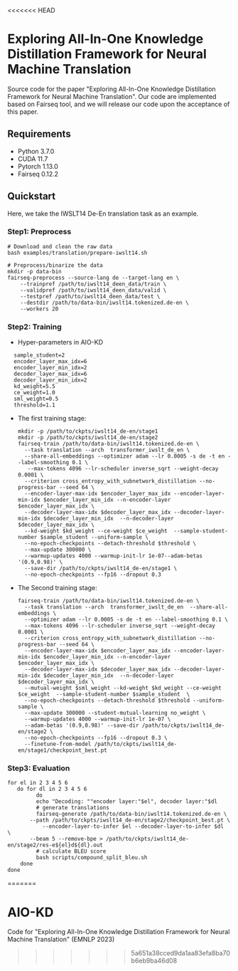 <<<<<<< HEAD
# Exploring All-In-One Knowledge Distillation Framework for Neural Machine Translation

Source code for the paper "Exploring All-In-One Knowledge Distillation Framework for Neural Machine Translation". Our code are implemented based on Fairseq tool, and we will release our code upon the acceptance of this paper.

## Requirements

- Python 3.7.0
- CUDA 11.7
- Pytorch 1.13.0
- Fairseq 0.12.2

## Quickstart

Here, we take the IWSLT14 De-En translation task  as an example.

### Step1: Preprocess

```
# Download and clean the raw data
bash examples/translation/prepare-iwslt14.sh

# Preprocess/binarize the data
mkdir -p data-bin
fairseq-preprocess --source-lang de --target-lang en \
    --trainpref /path/to/iwslt14_deen_data/train \
    --validpref /path/to/iwslt14_deen_data/valid \
    --testpref /path/to/iwslt14_deen_data/test \
    --destdir /path/to/data-bin/iwslt14.tokenized.de-en \
    --workers 20
```

### Step2: Training
- Hyper-parameters in AIO-KD
```
  sample_student=2
  encoder_layer_max_idx=6
  encoder_layer_min_idx=2
  decoder_layer_max_idx=6
  decoder_layer_min_idx=2
  kd_weight=5.5
  ce_weight=1.0
  sml_weight=0.5
  threshold=1.1
  ```
- The first training stage:
  ```
  mkdir -p /path/to/ckpts/iwslt14_de-en/stage1
  mkdir -p /path/to/ckpts/iwslt14_de-en/stage2
  fairseq-train /path/to/data-bin/iwslt14.tokenized.de-en \
    --task translation --arch  transformer_iwslt_de_en \
    --share-all-embeddings --optimizer adam --lr 0.0005 -s de -t en --label-smoothing 0.1 \
     --max-tokens 4096 --lr-scheduler inverse_sqrt --weight-decay 0.0001 \
    --criterion cross_entropy_with_subnetwork_distillation --no-progress-bar --seed 64 \
    --encoder-layer-max-idx $encoder_layer_max_idx --encoder-layer-min-idx $encoder_layer_min_idx --n-encoder-layer $encoder_layer_max_idx \
    --decoder-layer-max-idx $decoder_layer_max_idx --decoder-layer-min-idx $decoder_layer_min_idx  --n-decoder-layer $decoder_layer_max_idx \
    --kd-weight $kd_weight --ce-weight $ce_weight  --sample-student-number $sample_student --uniform-sample \
    --no-epoch-checkpoints --detach-threshold $threshold \
    --max-update 300000 \
    --warmup-updates 4000 --warmup-init-lr 1e-07--adam-betas '(0.9,0.98)' \
    --save-dir /path/to/ckpts/iwslt14_de-en/stage1 \
    --no-epoch-checkpoints --fp16 --dropout 0.3
  ```
- The Second training stage:
  
  ```
  fairseq-train /path/to/data-bin/iwslt14.tokenized.de-en \
    --task translation --arch  transformer_iwslt_de_en  --share-all-embeddings \
    --optimizer adam --lr 0.0005 -s de -t en --label-smoothing 0.1 \
    --max-tokens 4096 --lr-scheduler inverse_sqrt --weight-decay 0.0001 \
    --criterion cross_entropy_with_subnetwork_distillation --no-progress-bar --seed 64 \
    --encoder-layer-max-idx $encoder_layer_max_idx --encoder-layer-min-idx $encoder_layer_min_idx --n-encoder-layer $encoder_layer_max_idx \
    --decoder-layer-max-idx $decoder_layer_max_idx --decoder-layer-min-idx $decoder_layer_min_idx  --n-decoder-layer $decoder_layer_max_idx \
    --mutual-weight $sml_weight --kd-weight $kd_weight --ce-weight $ce_weight  --sample-student-number $sample_student  \
    --no-epoch-checkpoints --detach-threshold $threshold --uniform-sample \
    --max-update 300000 --student-mutual-learning no_weight \
    --warmup-updates 4000 --warmup-init-lr 1e-07 \
    --adam-betas '(0.9,0.98)' --save-dir /path/to/ckpts/iwslt14_de-en/stage2 \
    --no-epoch-checkpoints --fp16 --dropout 0.3 \
    --finetune-from-model /path/to/ckpts/iwslt14_de-en/stage1/checkpoint_best.pt
  ```

### Step3: Evaluation

```
for el in 2 3 4 5 6
   do for dl in 2 3 4 5 6
         do
         echo "Decoding: ""encoder layer:"$el", decoder layer:"$dl
         # generate translations
         fairseq-generate /path/to/data-bin/iwslt14.tokenized.de-en \
	   --path /path/to/ckpts/iwslt14_de-en/stage2/checkpoint_best.pt \
           --encoder-layer-to-infer $el --decoder-layer-to-infer $dl  \
	   --beam 5 --remove-bpe > /path/to/ckpts/iwslt14_de-en/stage2/res-e${el}d${dl}.out
         # calculate BLEU score   
         bash scripts/compound_split_bleu.sh 
    done
done
```

=======
# AIO-KD
Code for "Exploring All-In-One Knowledge Distillation Framework for Neural Machine Translation" (EMNLP 2023)
>>>>>>> 5a651a38cced9da1aa83efa8ba70b6eb9ba46d08
